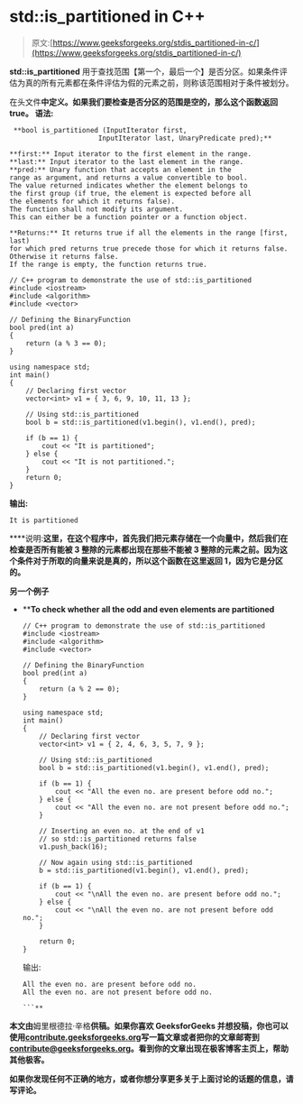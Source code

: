 # std::is_partitioned in C++

> 原文:[https://www.geeksforgeeks.org/stdis_partitioned-in-c/](https://www.geeksforgeeks.org/stdis_partitioned-in-c/)

**std::is_partitioned** 用于查找范围【第一个，最后一个】是否分区。如果条件评估为真的所有元素都在条件评估为假的元素之前，则称该范围相对于条件被划分。

在头文件**中定义。如果我们要检查是否分区的范围是空的，那么这个函数返回 true。
语法:**

```
 **bool is_partitioned (InputIterator first, 
                      InputIterator last, UnaryPredicate pred);**

**first:** Input iterator to the first element in the range.
**last:** Input iterator to the last element in the range.
**pred:** Unary function that accepts an element in the 
range as argument, and returns a value convertible to bool. 
The value returned indicates whether the element belongs to
the first group (if true, the element is expected before all
the elements for which it returns false).
The function shall not modify its argument.
This can either be a function pointer or a function object.

**Returns:** It returns true if all the elements in the range [first, last)
for which pred returns true precede those for which it returns false.
Otherwise it returns false.
If the range is empty, the function returns true. 
```

```
// C++ program to demonstrate the use of std::is_partitioned
#include <iostream>
#include <algorithm>
#include <vector>

// Defining the BinaryFunction
bool pred(int a)
{
    return (a % 3 == 0);
}

using namespace std;
int main()
{
    // Declaring first vector
    vector<int> v1 = { 3, 6, 9, 10, 11, 13 };

    // Using std::is_partitioned
    bool b = std::is_partitioned(v1.begin(), v1.end(), pred);

    if (b == 1) {
        cout << "It is partitioned";
    } else {
        cout << "It is not partitioned.";
    }
    return 0;
}
```

**输出:**

```
It is partitioned 
```

****说明:**这里，在这个程序中，首先我们把元素存储在一个向量中，然后我们在检查是否所有能被 3 整除的元素都出现在那些不能被 3 整除的元素之前。因为这个条件对于所取的向量来说是真的，所以这个函数在这里返回 1，因为它是分区的。**

****另一个例子****

*   ****To check whether all the odd and even elements are partitioned**

    ```
    // C++ program to demonstrate the use of std::is_partitioned
    #include <iostream>
    #include <algorithm>
    #include <vector>

    // Defining the BinaryFunction
    bool pred(int a)
    {
        return (a % 2 == 0);
    }

    using namespace std;
    int main()
    {
        // Declaring first vector
        vector<int> v1 = { 2, 4, 6, 3, 5, 7, 9 };

        // Using std::is_partitioned
        bool b = std::is_partitioned(v1.begin(), v1.end(), pred);

        if (b == 1) {
            cout << "All the even no. are present before odd no.";
        } else {
            cout << "All the even no. are not present before odd no.";
        }

        // Inserting an even no. at the end of v1
        // so std::is_partitioned returns false
        v1.push_back(16);

        // Now again using std::is_partitioned
        b = std::is_partitioned(v1.begin(), v1.end(), pred);

        if (b == 1) {
            cout << "\nAll the even no. are present before odd no.";
        } else {
            cout << "\nAll the even no. are not present before odd no.";
        }

        return 0;
    }
    ```

    输出:

    ```
    All the even no. are present before odd no.
    All the even no. are not present before odd no.

    ```** 

**本文由**姆里根德拉·辛格**供稿。如果你喜欢 GeeksforGeeks 并想投稿，你也可以使用[contribute.geeksforgeeks.org](http://www.contribute.geeksforgeeks.org)写一篇文章或者把你的文章邮寄到 contribute@geeksforgeeks.org。看到你的文章出现在极客博客主页上，帮助其他极客。**

**如果你发现任何不正确的地方，或者你想分享更多关于上面讨论的话题的信息，请写评论。**